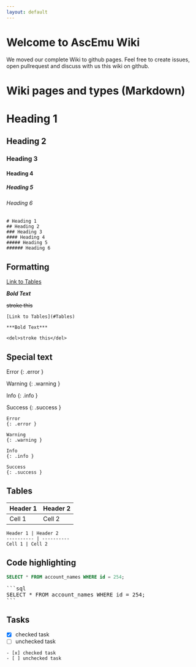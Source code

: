 ```yaml
---
layout: default
---
```

# Welcome to AscEmu Wiki
We moved our complete Wiki to github pages. Feel free to create issues, open pullrequest and discuss with us this wiki on github.


# Wiki pages and types (Markdown)

# Heading 1
## Heading 2
### Heading 3
#### Heading 4
##### Heading 5
###### Heading 6

```
# Heading 1
## Heading 2
### Heading 3
#### Heading 4
##### Heading 5
###### Heading 6
```

## Formatting

[Link to Tables](#Tables)

***Bold Text***

<del>stroke this</del>

```
[Link to Tables](#Tables)

***Bold Text***

<del>stroke this</del>
```


## Special text
Error
{: .error }

Warning
{: .warning }

Info
{: .info }

Success
{: .success }

```
Error
{: .error }

Warning
{: .warning }

Info
{: .info }

Success
{: .success }
```


## Tables

Header 1 | Header 2
---------- | ---------- 
Cell 1 | Cell 2

```
Header 1 | Header 2
---------- | ---------- 
Cell 1 | Cell 2
```


## Code highlighting

```sql
SELECT * FROM account_names WHERE id = 254;
```

<pre>
```sql
SELECT * FROM account_names WHERE id = 254;
```
</pre>


## Tasks

- [x] checked task
- [ ] unchecked task

```
- [x] checked task
- [ ] unchecked task
```